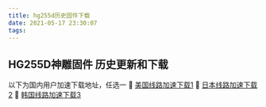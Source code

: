 ```yaml
---
title: hg255d历史固件下载
date: 2021-05-17 23:30:07
tags:
---
```

## HG255D神雕固件 历史更新和下载
以下为国内用户加速下载地址，任选一
🔗 [美国线路加速下载1](https://gh.con.sh/https://github.com/teasiu/hg255d/releases/download/2021.05.21-1211/openwrt-ramips-rt305x-hg255d-squashfs-sysupgrade.bin)
🔗 [日本线路加速下载2](https://download.fastgit.org/teasiu/hg255d/releases/download/2021.05.21-1211/openwrt-ramips-rt305x-hg255d-squashfs-sysupgrade.bin)
🔗 [韩国线路加速下载3](https://ghproxy.com/https://github.com/teasiu/hg255d/releases/download/2021.05.21-1211/openwrt-ramips-rt305x-hg255d-squashfs-sysupgrade.bin)

